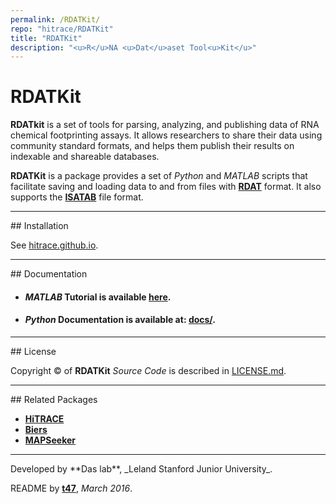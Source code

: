 ```yaml
---
permalink: /RDATKit/
repo: "hitrace/RDATKit"
title: "RDATKit"
description: "<u>R</u>NA <u>Dat</u>aset Tool<u>Kit</u>"
---
```



# RDATKit

**RDATkit** is a set of tools for parsing, analyzing, and publishing data of RNA chemical footprinting assays. It allows researchers to share their data using community standard formats, and helps them publish their results on indexable and shareable databases.

**RDATKit** is a package provides a set of *Python* and *MATLAB* scripts that facilitate saving and loading data to and from files with [**RDAT**](https://rmdb.stanford.edu/deposit/specs/) format. It also supports the [**ISATAB**](http://ribosnitch.bio.unc.edu/snrnasm/) file format.

<hr/>
## Installation

See [hitrace.github.io](https://hitrace.github.io/RDATKit/install/).

<hr/>
## Documentation

* #### *MATLAB* Tutorial is available [**here**](https://hitrace.github.io/HiTRACE/tutorial/step_9/).

* #### *Python* Documentation is available at: [**docs/**](https://hitrace.github.io/RDATKit/docs/).

<hr/>
## License

Copyright &copy; of **RDATKit** _Source Code_ is described in [LICENSE.md](https://github.com/hitrace/RDATKit/blob/master/LICENSE.md).

<hr/>
## Related Packages

* [**HiTRACE**](/HiTRACE/)
* [**Biers**](/Biers/)
* [**MAPSeeker**](/MAPseeker/)

<hr/>
Developed by **Das lab**, _Leland Stanford Junior University_.

README by [**t47**](http://t47.io/), *March 2016*.
